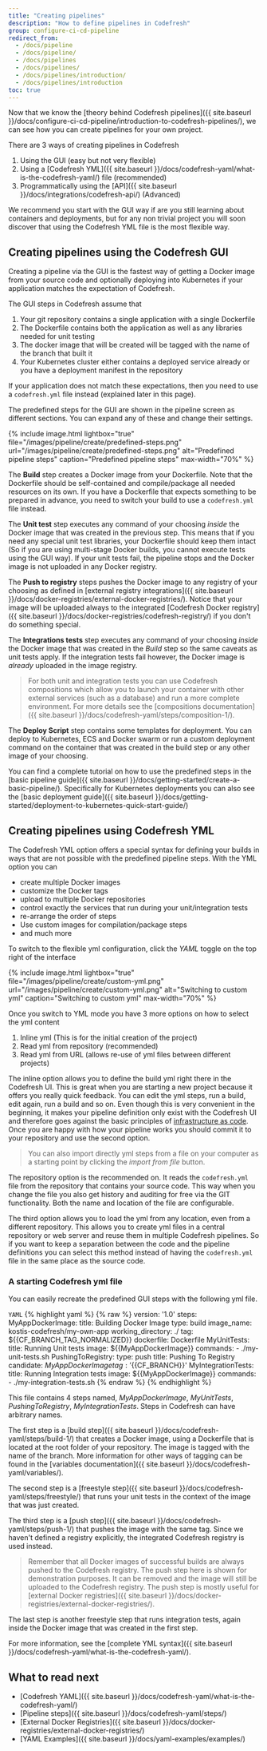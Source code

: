 ```yaml
---
title: "Creating pipelines"
description: "How to define pipelines in Codefresh"
group: configure-ci-cd-pipeline
redirect_from:
  - /docs/pipeline
  - /docs/pipeline/
  - /docs/pipelines
  - /docs/pipelines/
  - /docs/pipelines/introduction/
  - /docs/pipelines/introduction
toc: true
---
```


Now that we know the [theory behind Codefresh pipelines]({{ site.baseurl }}/docs/configure-ci-cd-pipeline/introduction-to-codefresh-pipelines/), we can see how you can create pipelines for your own project.

There are 3 ways of creating pipelines in Codefresh

1. Using the GUI (easy but not very flexible)
1. Using a [Codefresh YML]({{ site.baseurl }}/docs/codefresh-yaml/what-is-the-codefresh-yaml/) file (recommended)
1. Programmatically using the [API]({{ site.baseurl }}/docs/integrations/codefresh-api/) (Advanced)

We recommend you start with the GUI way if are you still learning about containers and deployments, but for any non trivial project you will soon discover that using the Codefresh YML file is the most flexible way.

## Creating pipelines using the Codefresh GUI

Creating a pipeline via the GUI is the fastest way of getting a Docker image from your source code and optionally
deploying into Kubernetes if your application matches the expectation of Codefresh.

The GUI steps in Codefresh assume that 

1. Your git repository contains a single application with a single Dockerfile
1. The Dockerfile contains both the application as well as any libraries needed for unit testing
1. The docker image that will be created will be tagged with the name of the branch that built it
1. Your Kubernetes cluster either contains a deployed service already or you have a deployment manifest in the repository

If your application does not match these expectations, then you need to use a `codefresh.yml` file instead (explained later in this page).

The predefined steps for the GUI are shown in the pipeline screen as different sections. You can expand any of these
and change their settings.


{% include 
image.html 
lightbox="true" 
file="/images/pipeline/create/predefined-steps.png" 
url="/images/pipeline/create/predefined-steps.png"
alt="Predefined pipeline steps" 
caption="Predefined pipeline steps"
max-width="70%"
%}

The **Build** step creates a Docker image from your Dockerfile. Note that the Dockerfile should be self-contained
and compile/package all needed resources on its own. If you have a Dockerfile that expects something to be prepared in advance, you need to switch your build to use a `codefresh.yml` file instead.

The **Unit test** step executes any command of your choosing *inside* the Docker image that was created in the previous step. This means that if you need any special unit test libraries, your Dockerfile should keep them intact (So if you are using multi-stage Docker builds, you cannot execute tests using the GUI way). If your unit tests fail, the pipeline stops and the Docker image is not uploaded in any Docker registry.

The **Push to registry** steps pushes the Docker image to any registry of your choosing as defined in [external registry integrations]({{ site.baseurl }}/docs/docker-registries/external-docker-registries/).
Notice that your image will be uploaded always to the integrated [Codefresh Docker registry]({{ site.baseurl }}/docs/docker-registries/codefresh-registry/) if you don't do something special.

The **Integrations tests** step executes any command of your choosing *inside* the Docker image that was created in the *Build* step so the same caveats as unit tests apply. If the integration tests fail however, the Docker image is *already* uploaded in the image registry.

> For both unit and integration tests you can use Codefresh compositions which allow you to launch your container
with other external services (such as a database) and run a more complete environment. For more details
see the [compositions documentation]({{ site.baseurl }}/docs/codefresh-yaml/steps/composition-1/).

The **Deploy Script** step contains some templates for deployment. You can deploy to Kubernetes, ECS and Docker swarm or run a custom deployment command on the container that was created in the build step or any other image of your choosing.

You can find a complete tutorial on how to use the predefined steps in the [basic pipeline guide]({{ site.baseurl }}/docs/getting-started/create-a-basic-pipeline/). Specifically
for Kubernetes deployments you can also see the [basic deployment guide]({{ site.baseurl }}/docs/getting-started/deployment-to-kubernetes-quick-start-guide/)



## Creating pipelines using Codefresh YML

The Codefresh YML option offers a special syntax for defining your builds in ways that are not possible with the predefined pipeline steps. With the YML option you can

* create multiple Docker images
* customize the Docker tags
* upload to multiple Docker repositories
* control exactly the services that run during your unit/integration tests
* re-arrange the order of steps
* Use custom images for compilation/package steps
* and much more


To switch to the flexible yml configuration, click the *YAML* toggle on the top right of the interface

{% include 
image.html 
lightbox="true" 
file="/images/pipeline/create/custom-yml.png" 
url="/images/pipeline/create/custom-yml.png"
alt="Switching to custom yml" 
caption="Switching to custom yml"
max-width="70%"
%}

Once you switch to YML mode you have 3 more options on how to select the yml content

1. Inline yml (This is for the initial creation of the project)
1. Read yml from repository (recommended)
1. Read yml from URL (allows re-use of yml files between different projects)

The inline option allows you to define the build yml right there in the Codefresh UI. This is great when you are starting a new project because it offers you really quick feedback. You can edit the yml steps, run a build, edit again, run a build and so on. Even though this is very convenient in the beginning, it makes your pipeline definition only exist with the Codefresh UI and therefore goes against the basic principles of [infrastructure as code](https://en.wikipedia.org/wiki/Infrastructure_as_Code). Once you are happy with how your pipeline works you should commit it to your repository and use the second option.

> You can also import directly yml steps from a file on your computer as a starting point by clicking the *import
from file* button.

The repository option is the recommended on. It reads the `codefresh.yml` file from the repository that contains your source code. This way when you change the file you also get history and auditing for free via the GIT functionality. Both the name and location of the file are configurable.

The third option allows you to load the yml from any location, even from a different repository. This allows you to create yml files in a central repository or web server and reuse them in multiple Codefresh pipelines. So if you want
to keep a separation between the code and the pipeline definitions you can select this method instead of having the `codefresh.yml` file in the same place as the source code.

### A starting Codefresh yml file

You can easily recreate the predefined GUI steps with the following yml file.

`YAML`
{% highlight yaml %}
{% raw %}
version: '1.0'
steps:
  MyAppDockerImage:
    title: Building Docker Image
    type: build
    image_name: kostis-codefresh/my-own-app
    working_directory: ./
    tag: ${{CF_BRANCH_TAG_NORMALIZED}}
    dockerfile: Dockerfile
  MyUnitTests:
    title: Running Unit tests
    image: ${{MyAppDockerImage}}
    commands: 
      - ./my-unit-tests.sh
  PushingToRegistry:
    type: push
    title: Pushing To Registry
    candidate: ${{MyAppDockerImage}}
    tag: '${{CF_BRANCH}}'
  MyIntegrationTests:
    title: Running Integration tests
    image: ${{MyAppDockerImage}}
    commands: 
      - ./my-integration-tests.sh
{% endraw %}
{% endhighlight %}

This file contains 4 steps named, *MyAppDockerImage*, *MyUnitTests*, *PushingToRegistry*, *MyIntegrationTests*. Steps in Codefresh can have arbitrary names.

The first step is a [build step]({{ site.baseurl }}/docs/codefresh-yaml/steps/build-1/) that creates a Docker image, using a Dockerfile that is located at the root folder of your repository. The image is tagged with the name of the branch. More information for other ways of tagging can be found in the [variables documentation]({{ site.baseurl }}/docs/codefresh-yaml/variables/).

The second step is a [freestyle step]({{ site.baseurl }}/docs/codefresh-yaml/steps/freestyle/) that runs your unit tests in the context of the image that was just created.

The third step is a [push step]({{ site.baseurl }}/docs/codefresh-yaml/steps/push-1/) that pushes the image with the same tag. Since we haven't defined a registry explicitly, the integrated Codefresh registry is used instead.

> Remember that all Docker images of successful builds are always pushed to the Codefresh registry. The push step here is
shown for demonstration purposes. It can be removed and the image will still be uploaded to the Codefresh registry. The push step is mostly useful for [external Docker registries]({{ site.baseurl }}/docs/docker-registries/external-docker-registries/).

The last step is another freestyle step that runs integration tests, again inside the Docker image that was created in the first step.

For more information, see the [complete YML syntax]({{ site.baseurl }}/docs/codefresh-yaml/what-is-the-codefresh-yaml/).

## What to read next

* [Codefresh YAML]({{ site.baseurl }}/docs/codefresh-yaml/what-is-the-codefresh-yaml/)
* [Pipeline steps]({{ site.baseurl }}/docs/codefresh-yaml/steps/)
* [External Docker Registries]({{ site.baseurl }}/docs/docker-registries/external-docker-registries/)
* [YAML Examples]({{ site.baseurl }}/docs/yaml-examples/examples/)





